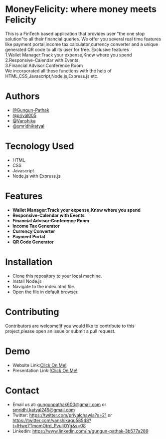 # MoneyFelicity: where money meets Felicity
This is a FinTech based application that provides user "the one stop solution"to all their financial queries.
    We offer you several real time features like payment portal,income tax calculator,currency converter
    and a unique generated QR code to all its user for free.
    Exclusive features<br>
     1.Wallet Manager:Track your expense,Know where you spend<br>
    2.Responsive-Calendar with Events<br>
    3.Financial Advisor:Conference Room<br>
    We incorporated all these functions with the help of HTML,CSS,Javascript,Node.js,Express.js etc.

 # Authors  
  - [@Gungun-Pathak](https://github.com/Gungun-Pathak)
  - [@priyal005](https://github.com/priyal005)
  - [@Vanshika](https://github.com/vanshikagupta210904)
  - [@smridhikatyal](https://github.com/smridhikatyal)
# Tecnology Used
- HTML
- CSS
- Javascript
- Node.js with Express.js
# Features
- **Wallet Manager:Track your expense,Know where you spend**
- **Responsive-Calendar with Events**
- **Financial Advisor:Conference Room**
- **Income Tax Generator**
- **Currency Converter**
- **Payment Portal**
- **QR Code Generator**
# Installation
- Clone this repository to your local machine.
- Install Node.js
- Navigate to the index.html file.
- Open the file in default browser.
# Contributing
Contributors are welcome!if you would like to contribute to this project,please open an issue or submit a pull request.
# Demo
- Website Link:[Click On Me!](https://gungun-pathak.github.io/MoneyFelicity-1/)
- Presentation Link:[[Click On Me!](https://youtu.be/hJdi_Ygm07M)
# Contact
- Email us at: gungunpathak600@gmail.com or smridhi.katyal245@gmail.com
- Twitter:  https://twitter.com/priyalchawla?s=21 or https://twitter.com/vanshikagu58548?t=lHwe7TmomOtrd_PvuIjOYg&s=08
- Linkedin: https://www.linkedin.com/in/gungun-pathak-3b577a289

    

